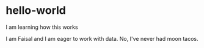 # hello-world
I am learning how this works

I am Faisal and I am eager to work with data.
No, I've never had moon tacos.
